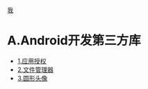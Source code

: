 [我](https://github.com/Dozen729)

# A.Android开发第三方库
- [1.应用授权](https://github.com/googlesamples/easypermissions)
- [2.文件管理器](https://github.com/MiCode/FileExplorer)
- [3.圆形头像](https://github.com/ai2101039/YLCircleImageView)


